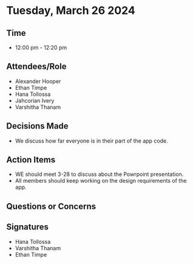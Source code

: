 # Tuesday, March 26 2024
## Time
- 12:00 pm - 12:20 pm
## Attendees/Role
- Alexander Hooper
- Ethan Timpe
- Hana Tollossa
- Jahcorian Ivery
- Varshitha Thanam
## Decisions Made
- We discuss how far everyone is in their part of the app code.
## Action Items
- WE should meet 3-28 to discuss about the Powrpoint presentation.
- All members should keep working on the design requirements of the app.
## Questions or Concerns

## Signatures  
- Hana Tollossa
- Varshitha Thanam
- Ethan Timpe
